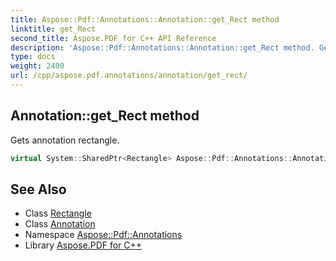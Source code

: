```yaml
---
title: Aspose::Pdf::Annotations::Annotation::get_Rect method
linktitle: get_Rect
second_title: Aspose.PDF for C++ API Reference
description: 'Aspose::Pdf::Annotations::Annotation::get_Rect method. Gets annotation rectangle in C++.'
type: docs
weight: 2400
url: /cpp/aspose.pdf.annotations/annotation/get_rect/
---
```

## Annotation::get_Rect method


Gets annotation rectangle.

```cpp
virtual System::SharedPtr<Rectangle> Aspose::Pdf::Annotations::Annotation::get_Rect()
```

## See Also

* Class [Rectangle](../../../aspose.pdf/rectangle/)
* Class [Annotation](../)
* Namespace [Aspose::Pdf::Annotations](../../)
* Library [Aspose.PDF for C++](../../../)
